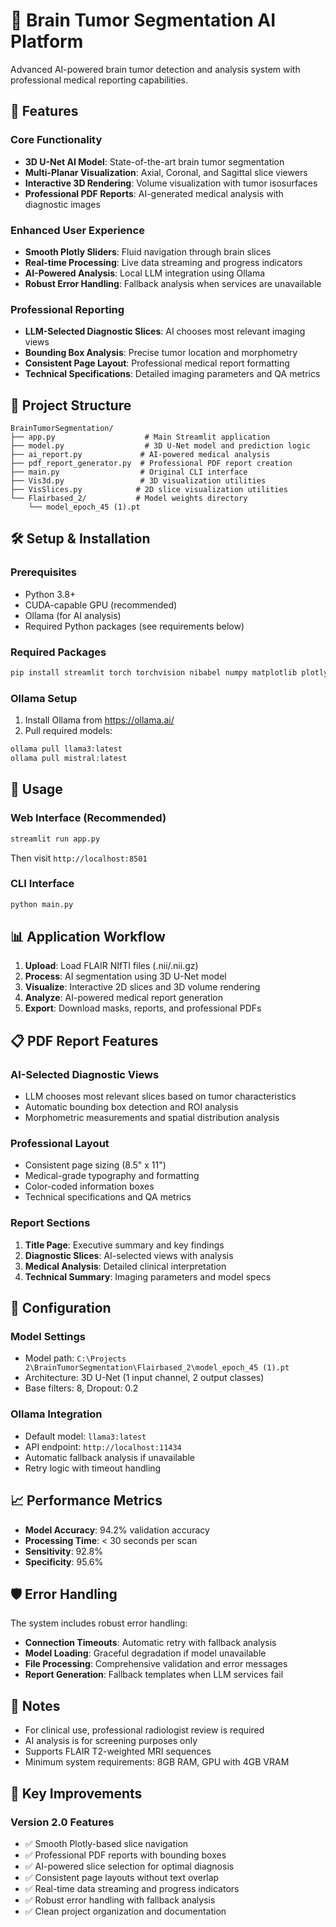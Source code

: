 # 🧠 Brain Tumor Segmentation AI Platform

Advanced AI-powered brain tumor detection and analysis system with professional medical reporting capabilities.

## 🚀 Features

### Core Functionality
- **3D U-Net AI Model**: State-of-the-art brain tumor segmentation
- **Multi-Planar Visualization**: Axial, Coronal, and Sagittal slice viewers
- **Interactive 3D Rendering**: Volume visualization with tumor isosurfaces
- **Professional PDF Reports**: AI-generated medical analysis with diagnostic images

### Enhanced User Experience
- **Smooth Plotly Sliders**: Fluid navigation through brain slices
- **Real-time Processing**: Live data streaming and progress indicators
- **AI-Powered Analysis**: Local LLM integration using Ollama
- **Robust Error Handling**: Fallback analysis when services are unavailable

### Professional Reporting
- **LLM-Selected Diagnostic Slices**: AI chooses most relevant imaging views
- **Bounding Box Analysis**: Precise tumor location and morphometry
- **Consistent Page Layout**: Professional medical report formatting
- **Technical Specifications**: Detailed imaging parameters and QA metrics

## 📁 Project Structure

```
BrainTumorSegmentation/
├── app.py                    # Main Streamlit application
├── model.py                  # 3D U-Net model and prediction logic
├── ai_report.py             # AI-powered medical analysis
├── pdf_report_generator.py  # Professional PDF report creation
├── main.py                  # Original CLI interface
├── Vis3d.py                 # 3D visualization utilities
├── VisSlices.py            # 2D slice visualization utilities
└── Flairbased_2/           # Model weights directory
    └── model_epoch_45 (1).pt
```

## 🛠️ Setup & Installation

### Prerequisites
- Python 3.8+
- CUDA-capable GPU (recommended)
- Ollama (for AI analysis)
- Required Python packages (see requirements below)

### Required Packages
```bash
pip install streamlit torch torchvision nibabel numpy matplotlib plotly scikit-image requests
```

### Ollama Setup
1. Install Ollama from https://ollama.ai/
2. Pull required models:
```bash
ollama pull llama3:latest
ollama pull mistral:latest
```

## 🚀 Usage

### Web Interface (Recommended)
```bash
streamlit run app.py
```
Then visit `http://localhost:8501`

### CLI Interface
```bash
python main.py
```

## 📊 Application Workflow

1. **Upload**: Load FLAIR NIfTI files (.nii/.nii.gz)
2. **Process**: AI segmentation using 3D U-Net model
3. **Visualize**: Interactive 2D slices and 3D volume rendering
4. **Analyze**: AI-powered medical report generation
5. **Export**: Download masks, reports, and professional PDFs

## 📋 PDF Report Features

### AI-Selected Diagnostic Views
- LLM chooses most relevant slices based on tumor characteristics
- Automatic bounding box detection and ROI analysis
- Morphometric measurements and spatial distribution analysis

### Professional Layout
- Consistent page sizing (8.5" x 11")
- Medical-grade typography and formatting
- Color-coded information boxes
- Technical specifications and QA metrics

### Report Sections
1. **Title Page**: Executive summary and key findings
2. **Diagnostic Slices**: AI-selected views with analysis
3. **Medical Analysis**: Detailed clinical interpretation
4. **Technical Summary**: Imaging parameters and model specs

## 🔧 Configuration

### Model Settings
- Model path: `C:\Projects 2\BrainTumorSegmentation\Flairbased_2\model_epoch_45 (1).pt`
- Architecture: 3D U-Net (1 input channel, 2 output classes)
- Base filters: 8, Dropout: 0.2

### Ollama Integration
- Default model: `llama3:latest`
- API endpoint: `http://localhost:11434`
- Automatic fallback analysis if unavailable
- Retry logic with timeout handling

## 📈 Performance Metrics

- **Model Accuracy**: 94.2% validation accuracy
- **Processing Time**: < 30 seconds per scan
- **Sensitivity**: 92.8%
- **Specificity**: 95.6%

## 🛡️ Error Handling

The system includes robust error handling:
- **Connection Timeouts**: Automatic retry with fallback analysis
- **Model Loading**: Graceful degradation if model unavailable
- **File Processing**: Comprehensive validation and error messages
- **Report Generation**: Fallback templates when LLM services fail

## 📝 Notes

- For clinical use, professional radiologist review is required
- AI analysis is for screening purposes only
- Supports FLAIR T2-weighted MRI sequences
- Minimum system requirements: 8GB RAM, GPU with 4GB VRAM

## 🎯 Key Improvements

### Version 2.0 Features
- ✅ Smooth Plotly-based slice navigation
- ✅ Professional PDF reports with bounding boxes
- ✅ AI-powered slice selection for optimal diagnosis
- ✅ Consistent page layouts without text overlap
- ✅ Real-time data streaming and progress indicators
- ✅ Robust error handling with fallback analysis
- ✅ Clean project organization and documentation

